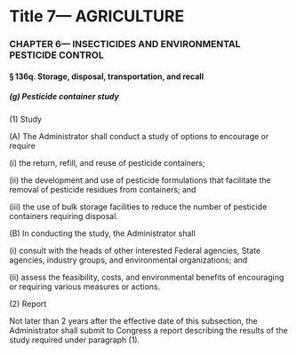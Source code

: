 
# Title 7— AGRICULTURE
### CHAPTER 6— INSECTICIDES AND ENVIRONMENTAL PESTICIDE CONTROL
#### § 136q. Storage, disposal, transportation, and recall
##### (g) Pesticide container study

(1) Study

(A) The Administrator shall conduct a study of options to encourage or require

(i) the return, refill, and reuse of pesticide containers;

(ii) the development and use of pesticide formulations that facilitate the removal of pesticide residues from containers; and

(iii) the use of bulk storage facilities to reduce the number of pesticide containers requiring disposal.

(B) In conducting the study, the Administrator shall

(i) consult with the heads of other interested Federal agencies, State agencies, industry groups, and environmental organizations; and

(ii) assess the feasibility, costs, and environmental benefits of encouraging or requiring various measures or actions.

(2) Report

Not later than 2 years after the effective date of this subsection, the Administrator shall submit to Congress a report describing the results of the study required under paragraph (1).
